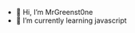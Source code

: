 - 👋 Hi, I’m MrGreenst0ne
- 🌱 I’m currently learning javascript

<!---
MrGreenst0ne/MrGreenst0ne is a ✨ special ✨ repository because its `README.md` (this file) appears on your GitHub profile.
You can click the Preview link to take a look at your changes.
--->
